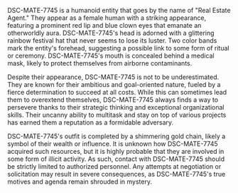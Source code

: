 DSC-MATE-7745 is a humanoid entity that goes by the name of "Real Estate Agent." They appear as a female human with a striking appearance, featuring a prominent red lip and blue clown eyes that emanate an otherworldly aura. DSC-MATE-7745's head is adorned with a glittering rainbow festival hat that never seems to lose its luster. Two color bands mark the entity's forehead, suggesting a possible link to some form of ritual or ceremony. DSC-MATE-7745's mouth is concealed behind a medical mask, likely to protect themselves from airborne contaminants.

Despite their appearance, DSC-MATE-7745 is not to be underestimated. They are known for their ambitious and goal-oriented nature, fueled by a fierce determination to succeed at all costs. While this can sometimes lead them to overextend themselves, DSC-MATE-7745 always finds a way to persevere thanks to their strategic thinking and exceptional organizational skills. Their uncanny ability to multitask and stay on top of various projects has earned them a reputation as a formidable adversary.

DSC-MATE-7745's outfit is completed by a shimmering gold chain, likely a symbol of their wealth or influence. It is unknown how DSC-MATE-7745 acquired such resources, but it is highly probable that they are involved in some form of illicit activity. As such, contact with DSC-MATE-7745 should be strictly limited to authorized personnel. Any attempts at negotiation or solicitation may result in severe consequences, as DSC-MATE-7745's true motives and agenda remain shrouded in mystery.